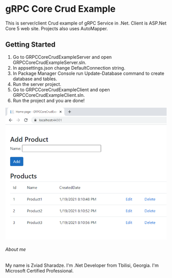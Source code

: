 # gRPC Core Crud Example

This is server/client Crud example of gRPC Service in .Net. Client is ASP.Net Core 5 web site. Projects also uses AutoMapper.

## Getting Started
1. Go to GRPCCoreCrudExampleServer and open GRPCCoreCrudExampleServer.sln.
1. In appsettings.json change DefaultConnection string.
2. In Package Manager Console run Update-Database command to create database and tables.
3. Run the server project.
4. Go to GRPCCoreCrudExampleClient and open GRPCCoreCrudExampleClient.sln.
5. Run the project and you are done!

![screenshot](https://github.com/zsharadze/GRPCCoreCrudExample/blob/master/Capture.png?raw=true)

###### About me
My name is Zviad Sharadze. I'm .Net Developer from Tbilisi, Georgia.
I'm Microsoft Certified Professional.
